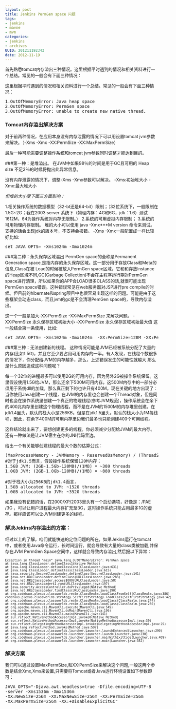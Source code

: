 ```yaml
---
layout: post
title: Jenkins PermGen space 问题
tags: 
- jenkins
- mavne
- mvn
categories:
- jenkins
- archives
UUID: 201211192343
date: 2012-11-19
---
```


首先熟悉tomcat内存溢出三种情况。这里根据平时遇到的情况和相关资料进行一个总结。常见的一般会有下面三种情况：

这里根据平时遇到的情况和相关资料进行一个总结。常见的一般会有下面三种情况：
<pre>
1.OutOfMemoryError: Java heap space
2.OutOfMemoryError: PermGen space
3.OutOfMemoryError: unable to create new native thread.
</pre>

### Tomcat内存溢出解决方案

对于前两种情况，在应用本身没有内存泄露的情况下可以用设置tomcat jvm参数来解决。（-Xms -Xmx -XX:PermSize  -XX:MaxPermSize）

最后一种可能需要调整操作系统和tomcat jvm参数同时调整才能达到目的。

###第一种：是堆溢出。
在JVM中如果98％的时间是用于GC且可用的 Heap size 不足2％的时候将抛出此异常信息。

没有内存泄露的情况下，调整-Xms -Xmx参数可以解决。
-Xms:初始堆大小
-Xmx:最大堆大小

*但堆的大小受下面三方面影响：*

1.相关操作系统的数据模型（32-bt还是64-bit）限制；（32位系统下，一般限制在1.5G~2G；我在2003 server 系统下（物理内存：4G和6G，jdk：1.6）测试 1612M，64为操作系统对内存无限制。）
2.系统的可用虚拟内存限制；
3.系统的可用物理内存限制。
堆的大小可以使用 java -Xmx***M  version 命令来测试。支持的话会出现jdk的版本号，不支持会报错。
-Xms -Xmx一般配置成一样比较好比如:
<pre>
set JAVA_OPTS= -Xms1024m -Xmx1024m
</pre>

###第二种：永久保存区域溢出
PermGen space的全称是Permanent Generation space,是指内存的永久保存区域。这一部分用于存放Class和Meta的信息,Class在被 Load的时候被放入PermGen space区域，它和和存放Instance的Heap区域不同,GC(Garbage Collection)不会在主程序运行期对PermGen space进行清理，所以如果你的APP会LOAD很多CLASS的话,就很可能出现PermGen space错误。这种错误常见在web服务器对JSP进行pre compile的时候。但目前的hibernate和spring项目中也很容易出现这样的问题。可能是由于这些框架会动态class，而且jvm的gc是不会清理PemGen space的，导致内存溢出。

这一个一般是加大-XX:PermSize  -XX:MaxPermSize 来解决问题。
-XX:PermSize 永久保存区域初始大小
-XX:PermSize 永久保存区域初始最大值
这一般结合第一条使用，比如:
<pre>
set JAVA_OPTS= -Xms1024m -Xmx1024m  -XX:PermSize=128M -XX:PermSize=256M
</pre>

###第三种：无法创建新的线程。
这种情况可能是JVM已经被系统分配了大量的内存(比如1.5G)，并且它至少要占用可用内存的一半。有人发现，在线程个数很多的情况下，你分配给JVM的内存越多，那么，上述错误发生的可能性就越大
那么是什么原因造成这种问题呢？

每一个32位的进程最多可以使用2G的可用内存，因为另外2G被操作系统保留。这里假设使用1.5G给JVM，那么还余下500M可用内存。这500M内存中的一部分必须用于系统dll的加载，那么真正剩下的也许只有400M，现在关键的地方出现了：当你使用Java创建一个线程，在JVM的内存里也会创建一个Thread对象，但是同时也会在操作系统里创建一个真正的物理线程(参考JVM规范)，操作系统会在余下的400兆内存里创建这个物理线程，而不是在JVM的1500M的内存堆里创建。在jdk1.4里头，默认的栈大小是256KB，但是在jdk1.5里头，默认的栈大小为1M每线程，因此，在余下400M的可用内存里边我们最多也只能创建400个可用线程。

这样结论就出来了，要想创建更多的线程，你必须减少分配给JVM的最大内存。还有一种做法是让JVM宿主在你的JNI代码里边。

给出一个有关能够创建线程的最大个数的估算公式：
<pre>
(MaxProcessMemory - JVMMemory - ReservedOsMemory) / (ThreadStackSize) = Number of threads
#对于jdk1.5而言，假设操作系统保留120M内存：
1.5GB JVM: (2GB-1.5Gb-120MB)/(1MB) = ~380 threads
1.0GB JVM: (2GB-1.0Gb-120MB)/(1MB) = ~880 threads

#对于栈大小为256KB的jdk1.4而言，
1.5GB allocated to JVM: ~1520 threads
1.0GB allocated to JVM: ~3520 threads 
</pre>

如果我没有记错的话，在2000/XP/2003里头有一个启动选项，好像是：/PAE /3G ，可以让用户进程最大内存扩充至3G，这时操作系统只能占用最多1G的虚存。那样应该可以让JVM创建更多的线程。

### 解决Jekins内存溢出的方案：
经过以上的了解，咱们就能快速的定位问题的所在，如果Jekins运行在tomcat中，或者使用Java命令运行，长时间运行，就会导致有大量的class类被加载,并保存在JVM PermGen Space空间中，这样就会导致内存溢出,然后报以下异常：
<pre id="java" style="font-size:10px; width:560px">
Exception in thread "main" java.lang.OutOfMemoryError: PermGen space
at java.lang.ClassLoader.defineClass1(Native Method)
at java.lang.ClassLoader.defineClassCond(ClassLoader.java:631)
at java.lang.ClassLoader.defineClass(ClassLoader.java:615)
at java.security.SecureClassLoader.defineClass(SecureClassLoader.java:141)
at java.net.URLClassLoader.defineClass(URLClassLoader.java:283)
at java.net.URLClassLoader.access$000(URLClassLoader.java:58)
at java.net.URLClassLoader$1.run(URLClassLoader.java:197)
at java.security.AccessController.doPrivileged(Native Method)
at java.net.URLClassLoader.findClass(URLClassLoader.java:190)
at org.codehaus.plexus.classworlds.realm.ClassRealm.loadClassFromSelf(ClassRealm.java:386)
codehaus.plexus.classworlds.strategy.SelfFirstStrategy.loadClass(SelfFirstStrategy.java:42)
at org.codehaus.plexus.classworlds.realm.ClassRealm.loadClass(ClassRealm.java:244)
at org.codehaus.plexus.classworlds.realm.ClassRealm.loadClass(ClassRealm.java:230)
at org.apache.maven.cli.MavenCli.execute(MavenCli.java:545)
at org.apache.maven.cli.MavenCli.doMain(MavenCli.java:196)
at org.apache.maven.cli.MavenCli.main(MavenCli.java:141)
at sun.reflect.NativeMethodAccessorImpl.invoke0(Native Method)
at sun.reflect.NativeMethodAccessorImpl.invoke(NativeMethodAccessorImpl.java:39)
at sun.reflect.DelegatingMethodAccessorImpl.invoke(DelegatingMethodAccessorImpl.java:25)
at java.lang.reflect.Method.invoke(Method.java:597)
at org.codehaus.plexus.classworlds.launcher.Launcher.launchEnhanced(Launcher.java:290)
at org.codehaus.plexus.classworlds.launcher.Launcher.launch(Launcher.java:230)
at org.codehaus.plexus.classworlds.launcher.Launcher.mainWithExitCode(Launcher.java:409)
at org.codehaus.plexus.classworlds.launcher.Launcher.main(Launcher.java:352)
</pre>

### 解决方案
我们可以通过设置MaxPermSize,和XX:PermSize来解决这个问题,一般这两个参数是结合Xmx,Xms来设置,只需要将Tomcat或者Java运行环境设置如下参数即可：

<pre id="bash">
JAVA_OPTS="-Djava.awt.headless=true -Dfile.encoding=UTF-8 
-server -Xms1536m -Xmx1536m
-XX:NewSize=256m -XX:MaxNewSize=256m -XX:PermSize=256m 
-XX:MaxPermSize=256m -XX:+DisableExplicitGC" 
</pre>
